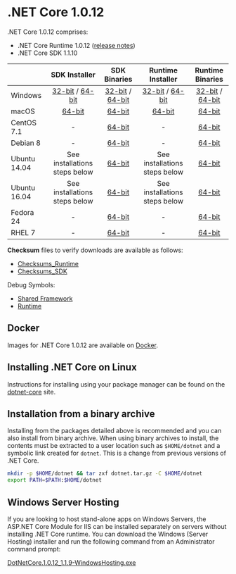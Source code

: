 # .NET Core 1.0.12

.NET Core 1.0.12 comprises:

* .NET Core Runtime 1.0.12 ([release notes](../1.0/1.0.12.md))
* .NET Core SDK 1.1.10

|         | SDK Installer                                         | SDK Binaries                                                         | Runtime Installer                                                  | Runtime Binaries                                                   |
| ------- | :---------------------------------------------------: | :-------------------------------------------------------------------:| :----------------------------------------------------------------: | :----------------------------------------------------------------: |
| Windows                 | [32-bit](https://download.microsoft.com/download/9/e/6/9e6e1700-f682-4e4c-9e02-583f102cb048/dotnet-dev-win-x86.1.1.10.exe) / [64-bit](https://download.microsoft.com/download/9/e/6/9e6e1700-f682-4e4c-9e02-583f102cb048/dotnet-dev-win-x64.1.1.10.exe)  | [32-bit](https://download.microsoft.com/download/9/e/6/9e6e1700-f682-4e4c-9e02-583f102cb048/dotnet-dev-win-x86.1.1.10.zip) / [64-bit](https://download.microsoft.com/download/9/e/6/9e6e1700-f682-4e4c-9e02-583f102cb048/dotnet-dev-win-x64.1.1.10.zip) | [32-bit](https://download.microsoft.com/download/0/f/1/0f1a7818-dae3-437f-a063-3cc62b840927/dotnet-win-x86.1.0.12.exe) / [64-bit](https://download.microsoft.com/download/0/f/1/0f1a7818-dae3-437f-a063-3cc62b840927/dotnet-win-x64.1.0.12.exe) | [32-bit](https://download.microsoft.com/download/0/f/1/0f1a7818-dae3-437f-a063-3cc62b840927/dotnet-win-x86.1.0.12.zip) / [64-bit](https://download.microsoft.com/download/0/f/1/0f1a7818-dae3-437f-a063-3cc62b840927/dotnet-win-x64.1.0.12.zip) |
| macOS                   | [64-bit](https://download.microsoft.com/download/9/e/6/9e6e1700-f682-4e4c-9e02-583f102cb048/dotnet-dev-osx-x64.1.1.10.pkg)  | [64-bit](https://download.microsoft.com/download/9/e/6/9e6e1700-f682-4e4c-9e02-583f102cb048/dotnet-dev-osx-x64.1.1.10.tar.gz)                          | [64-bit](https://download.microsoft.com/download/0/f/1/0f1a7818-dae3-437f-a063-3cc62b840927/dotnet-osx-x64.1.0.12.pkg) | [64-bit](https://download.microsoft.com/download/0/f/1/0f1a7818-dae3-437f-a063-3cc62b840927/dotnet-osx-x64.1.0.12.tar.gz) |
| CentOS 7.1              | -                                                         | [64-bit](https://download.microsoft.com/download/9/e/6/9e6e1700-f682-4e4c-9e02-583f102cb048/dotnet-dev-centos-x64.1.1.10.tar.gz)                          | - | [64-bit](https://download.microsoft.com/download/0/f/1/0f1a7818-dae3-437f-a063-3cc62b840927/dotnet-centos-x64.1.0.12.tar.gz) |
| Debian 8                | -                                                         | [64-bit](https://download.microsoft.com/download/9/e/6/9e6e1700-f682-4e4c-9e02-583f102cb048/dotnet-dev-debian-x64.1.1.10.tar.gz)                          | - | [64-bit](https://download.microsoft.com/download/0/f/1/0f1a7818-dae3-437f-a063-3cc62b840927/dotnet-debian-x64.1.0.12.tar.gz) |
| Ubuntu 14.04            | See installations steps below    | [64-bit](https://download.microsoft.com/download/9/e/6/9e6e1700-f682-4e4c-9e02-583f102cb048/dotnet-dev-ubuntu-x64.1.1.10.tar.gz)                          | See installations steps below  | [64-bit](https://download.microsoft.com/download/0/f/1/0f1a7818-dae3-437f-a063-3cc62b840927/dotnet-ubuntu-x64.1.0.12.tar.gz) |
| Ubuntu 16.04            | See installations steps below    | [64-bit](https://download.microsoft.com/download/9/e/6/9e6e1700-f682-4e4c-9e02-583f102cb048/dotnet-dev-ubuntu.16.04-x64.1.1.10.tar.gz)                          | See installations steps below  | [64-bit](https://download.microsoft.com/download/0/f/1/0f1a7818-dae3-437f-a063-3cc62b840927/dotnet-ubuntu.16.04-x64.1.0.12.tar.gz) |
| Fedora 24               | -                                                         | [64-bit](https://download.microsoft.com/download/9/e/6/9e6e1700-f682-4e4c-9e02-583f102cb048/dotnet-dev-fedora.24-x64.1.1.10.tar.gz)                          | - | [64-bit](https://download.microsoft.com/download/0/f/1/0f1a7818-dae3-437f-a063-3cc62b840927/dotnet-rhel-x64.1.0.12.tar.gz) |
| RHEL 7                  | -                                                         | [64-bit](https://download.microsoft.com/download/9/e/6/9e6e1700-f682-4e4c-9e02-583f102cb048/dotnet-dev-rhel-x64.1.1.10.tar.gz)                          | - | [64-bit](https://download.microsoft.com/download/0/f/1/0f1a7818-dae3-437f-a063-3cc62b840927/dotnet-rhel-x64.1.0.12.tar.gz) |

**Checksum** files to verify downloads are available as follows:

* [Checksums_Runtime](https://builds.dotnet.microsoft.com/dotnet/checksums/1.0.12-runtime-sha.txt)
* [Checksums_SDK](https://builds.dotnet.microsoft.com/dotnet/checksums/1.1.10-sdk-sha.txt)

Debug Symbols:

* [Shared Framework](https://download.microsoft.com/download/0/f/1/0f1a7818-dae3-437f-a063-3cc62b840927/corefx-1.0.12-symbols.zip)
* [Runtime](https://download.microsoft.com/download/0/f/1/0f1a7818-dae3-437f-a063-3cc62b840927/coreclr-1.0.12-symbols.zip)

## Docker

Images for .NET Core 1.0.12 are available on [Docker](https://hub.docker.com/r/microsoft/dotnet/).

## Installing .NET Core on Linux

Instructions for installing using your package manager can be found on the [dotnet-core](https://learn.microsoft.com/dotnet/core/install/linux) site.

## Installation from a binary archive

Installing from the packages detailed above is recommended and you can also install from binary archive. When using binary archives to install, the contents must be extracted to a user location such as `$HOME/dotnet` and a symbolic link created for `dotnet`. This is a change from previous versions of .NET Core.

```bash
mkdir -p $HOME/dotnet && tar zxf dotnet.tar.gz -C $HOME/dotnet
export PATH=$PATH:$HOME/dotnet
```

## Windows Server Hosting

If you are looking to host stand-alone apps on Windows Servers, the ASP.NET Core Module for IIS can be installed separately on servers without installing .NET Core runtime. You can download the Windows (Server Hosting) installer and run the following command from an Administrator command prompt:

[DotNetCore.1.0.12_1.1.9-WindowsHosting.exe](https://download.microsoft.com/download/3/7/f/37f3cf83-bed5-4ef1-bcd5-f24f7aef7c56/DotNetCore.1.0.12_1.1.9-WindowsHosting.exe)
